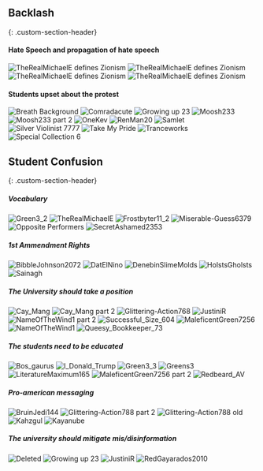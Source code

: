

## Backlash
{: .custom-section-header}

#### Hate Speech and propagation of hate speech 
<div class="image-column">
    <img src="/images/2024-05-20/reddit-sources/daFuck.png" alt="TheRealMichaelE defines Zionism">
    <img src="/images/2024-05-20/reddit-sources/definitize.png" alt="TheRealMichaelE defines Zionism">
    <img src="/images/2024-05-20/reddit-sources/Perpetually_Limited.png" alt="TheRealMichaelE defines Zionism">
    <img src="/images/2024-05-20/reddit-sources/Larkfor2.png" alt="TheRealMichaelE defines Zionism">
</div>



#### Students upset about the protest

<div class="image-column">
    <img src="/images/2024-05-20/reddit-sources/Breath_Background.png" alt="Breath Background">
    <img src="/images/2024-05-20/reddit-sources/comradacute.png" alt="Comradacute">
    <img src="/images/2024-05-20/reddit-sources/growing-up-23.png" alt="Growing up 23">
    <img src="/images/2024-05-20/reddit-sources/moosh233.png" alt="Moosh233">
    <img src="/images/2024-05-20/reddit-sources/moosh233_2.png" alt="Moosh233 part 2">
    <img src="/images/2024-05-20/reddit-sources/oneKev.png" alt="OneKev">
    <img src="/images/2024-05-20/reddit-sources/RenMan20.png" alt="RenMan20">
    <img src="/images/2024-05-20/reddit-sources/samlet.png" alt="Samlet">
    <img src="/images/2024-05-20/reddit-sources/SilverViolinist7777.png" alt="Silver Violinist 7777">
    <img src="/images/2024-05-20/reddit-sources/takemypride.png" alt="Take My Pride">
    <img src="/images/2024-05-20/reddit-sources/tranceworks.png" alt="Tranceworks">
    <img src="/images/2024-05-20/reddit-sources/Special_Collection_6.png" alt="Special Collection 6">
</div>



## Student Confusion
{: .custom-section-header}

##### Vocabulary
<div class="image-column">
    <img src="/images/2024-05-20/reddit-sources/green3_2.png" alt="Green3_2">
    <img src="/images/2024-05-20/reddit-sources/TheRealMichaelE.png" alt="TheRealMichaelE">
    <img src="/images/2024-05-20/reddit-sources/Frostbyter11_2.png" alt="Frostbyter11_2">
    <img src="/images/2024-05-20/reddit-sources/Miserable-Guess6379.png" alt="Miserable-Guess6379">
    <img src="/images/2024-05-20/reddit-sources/OppositePerformers.png" alt="Opposite Performers">
    <img src="/images/2024-05-20/reddit-sources/SecretAshamed2353.png" alt="SecretAshamed2353">
</div>


##### 1st Ammendment Rights
<div class="image-column">
    <img src="/images/2024-05-20/reddit-sources/bibblejohnson2072.png" alt="BibbleJohnson2072">
    <img src="/images/2024-05-20/reddit-sources/DatElNino.png" alt="DatElNino">
    <img src="/images/2024-05-20/reddit-sources/DenebinSlimeMolds.png" alt="DenebinSlimeMolds">
    <img src="/images/2024-05-20/reddit-sources/HolstsGholsts.png" alt="HolstsGholsts">
    <img src="/images/2024-05-20/reddit-sources/sainagh.png" alt="Sainagh">
</div>


##### The University should take a position
<div class="image-column">
    <img src="/images/2024-05-20/reddit-sources/Cay_Mang.png" alt="Cay_Mang">
    <img src="/images/2024-05-20/reddit-sources/Cay_Mang_2.png" alt="Cay_Mang part 2">
    <img src="/images/2024-05-20/reddit-sources/Glittering-Action768.png" alt="Glittering-Action768">
    <img src="/images/2024-05-20/reddit-sources/JustiniR.png" alt="JustiniR">
    <img src="/images/2024-05-20/reddit-sources/nameOfTheWind1_2.png" alt="NameOfTheWind1 part 2">
    <img src="/images/2024-05-20/reddit-sources/Successful_Size_604.png" alt="Successful_Size_604">
    <img src="/images/2024-05-20/reddit-sources/MaleficentGreen7256.png" alt="MaleficentGreen7256">
    <img src="/images/2024-05-20/reddit-sources/nameOfTheWind1.png" alt="NameOfTheWind1">
    <img src="/images/2024-05-20/reddit-sources/Queesy_Bookkeeper_73.png" alt="Queesy_Bookkeeper_73">
</div>


##### The students need to be educated
<div class="image-column">
    <img src="/images/2024-05-20/reddit-sources/Bos_gaurus.png" alt="Bos_gaurus">
    <img src="/images/2024-05-20/reddit-sources/I_Donald_Trump.png" alt="I_Donald_Trump">
    <img src="/images/2024-05-20/reddit-sources/green3_3.png" alt="Green3_3">
    <img src="/images/2024-05-20/reddit-sources/greens3.png" alt="Greens3">
    <img src="/images/2024-05-20/reddit-sources/LiteratureMaximum165.png" alt="LiteratureMaximum165">
    <img src="/images/2024-05-20/reddit-sources/MaleficentGreen7256_2.png" alt="MaleficentGreen7256 part 2">
    <img src="/images/2024-05-20/reddit-sources/redbeard_AV.png" alt="Redbeard_AV">
</div>


##### Pro-american messaging
<div class="image-column">
    <img src="/images/2024-05-20/reddit-sources/BruinJedi144.png" alt="BruinJedi144">
    <img src="/images/2024-05-20/reddit-sources/Glittering-Action788_2.png" alt="Glittering-Action788 part 2">
    <img src="/images/2024-05-20/reddit-sources/Glittering-Action788_old.png" alt="Glittering-Action788 old">
    <img src="/images/2024-05-20/reddit-sources/Kahzgul.png" alt="Kahzgul">
    <img src="/images/2024-05-20/reddit-sources/kayanube.png" alt="Kayanube">
</div>


##### The university should mitigate mis/disinformation
<div class="image-column">
    <img src="/images/2024-05-20/reddit-sources/deleted.png" alt="Deleted">
    <img src="/images/2024-05-20/reddit-sources/growing-up-23.png" alt="Growing up 23">
    <img src="/images/2024-05-20/reddit-sources/JustiniR.png" alt="JustiniR">
    <img src="/images/2024-05-20/reddit-sources/RedGayarados2010.png" alt="RedGayarados2010">
</div>


